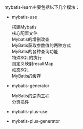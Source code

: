 
mybatis-learn主要包括以下几个模块：

* mybatis-use

    搭建Mybatis  
    核心配置文件  
    Mybatis的增删改查  
    MyBatis获取参数值的两种方式  
    MyBatis的各种查询功能    
    特殊SQL的执行  
    自定义映射resultMap   
    动态SQL   
    MyBatis的缓存   

* mybatis-generator

    MyBatis的逆向工程  
    分页插件  

* mybatis-plus-use
    
* mybatis-plus-generator
    